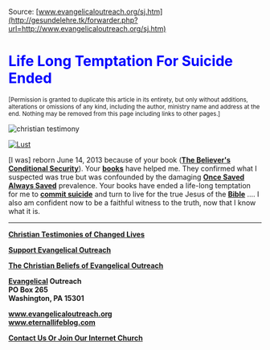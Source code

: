 <!--t Life Long Temptation For Suicide Ended t-->
<!--d  d-->

Source: [www.evangelicaloutreach.org/sj.htm](http://gesundelehre.tk/forwarder.php?url=http://www.evangelicaloutreach.org/sj.htm)
# <font color="blue">Life Long Temptation For Suicide Ended</font>

<small>[Permission is granted to duplicate this article in its entirety,
 but only without additions, alterations or omissions of any kind,
 including the author, ministry name and address at the end.
 Nothing may be removed from this page including links to other pages.]</small>

![christian testimony](../../files/pictures/006.gif)


[![Lust](../s7.addthis.com/static/btn/v2/lg-share-en.gif)](http://www.addthis.com/bookmark.php?v=250&username=xa-4ce723c86d857fe0)

[I was] reborn June 14, 2013 because of your book ([**The Believer's Conditional Security**](http://gesundelehre.tk/forwarder.php?url=http://www.evangelicaloutreach.org/dan-corner-the-believers-conditional-security.html)). Your [**books**](http://gesundelehre.tk/forwarder.php?url=http://www.evangelicaloutreach.org/evangelical-books.html) have helped me. They confirmed what I suspected was true but was confounded by the damaging [**Once Saved Always Saved**](http://gesundelehre.tk/forwarder.php?url=http://www.evangelicaloutreach.org/eternal-security.html) prevalence. Your books have ended a life-long temptation for me to [**commit suicide**](http://gesundelehre.tk/forwarder.php?url=http://www.evangelicaloutreach.org/suicide_testimony.htm) and turn to live for the true Jesus of the [**Bible**](http://gesundelehre.tk/forwarder.php?url=http://www.evangelicaloutreach.org/bible.html) .... I also am confident now to be a faithful witness to the truth, now that I know what it is.

* * *

[**Christian Testimonies of Changed Lives**](http://gesundelehre.tk/forwarder.php?url=http://www.evangelicaloutreach.org/paul.html)

[**Support Evangelical Outreach**](http://gesundelehre.tk/forwarder.php?url=http://www.evangelicaloutreach.org/support.html)

[**The Christian Beliefs of Evangelical Outreach**](http://gesundelehre.tk/forwarder.php?url=http://www.evangelicaloutreach.org/christian-beliefs.html)

**[Evangelical](http://gesundelehre.tk/forwarder.php?url=http://www.evangelicaloutreach.org/index.html) Outreach**   
**PO Box 265**  
**Washington, PA 15301**

**www.evangelicaloutreach.org**  
**www.eternallifeblog.com**

**[Contact Us Or Join Our Internet Church](http://gesundelehre.tk/forwarder.php?url=http://www.evangelicaloutreach.org/contact.html)**